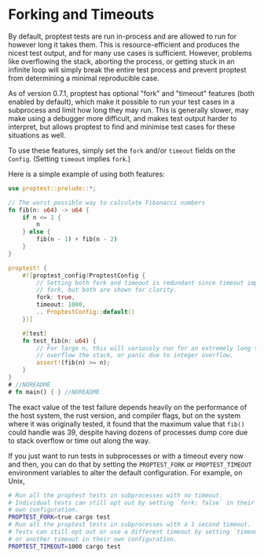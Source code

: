 # Forking and Timeouts

By default, proptest tests are run in-process and are allowed to run for
however long it takes them. This is resource-efficient and produces the nicest
test output, and for many use cases is sufficient. However, problems like
overflowing the stack, aborting the process, or getting stuck in an infinite
loop will simply break the entire test process and prevent proptest from
determining a minimal reproducible case.

As of version 0.7.1, proptest has optional "fork" and "timeout" features
(both enabled by default), which make it possible to run your test cases in
a subprocess and limit how long they may run. This is generally slower,
may make using a debugger more difficult, and makes test output harder to
interpret, but allows proptest to find and minimise test cases for these
situations as well.

To use these features, simply set the `fork` and/or `timeout` fields on the
`Config`. (Setting `timeout` implies `fork`.)

Here is a simple example of using both features:

```rust
use proptest::prelude::*;

// The worst possible way to calculate Fibonacci numbers
fn fib(n: u64) -> u64 {
    if n <= 1 {
        n
    } else {
        fib(n - 1) + fib(n - 2)
    }
}

proptest! {
    #![proptest_config(ProptestConfig {
        // Setting both fork and timeout is redundant since timeout implies
        // fork, but both are shown for clarity.
        fork: true,
        timeout: 1000,
        .. ProptestConfig::default()
    })]

    #[test]
    fn test_fib(n: u64) {
        // For large n, this will variously run for an extremely long time,
        // overflow the stack, or panic due to integer overflow.
        assert!(fib(n) >= n);
    }
}
# //NOREADME
# fn main() { } //NOREADME
```

The exact value of the test failure depends heavily on the performance of
the host system, the rust version, and compiler flags, but on the system
where it was originally tested, it found that the maximum value that
`fib()` could handle was 39, despite having dozens of processes dump core
due to stack overflow or time out along the way.

If you just want to run tests in subprocesses or with a timeout every now
and then, you can do that by setting the `PROPTEST_FORK` or
`PROPTEST_TIMEOUT` environment variables to alter the default
configuration. For example, on Unix,

```sh
# Run all the proptest tests in subprocesses with no timeout.
# Individual tests can still opt out by setting `fork: false` in their
# own configuration.
PROPTEST_FORK=true cargo test
# Run all the proptest tests in subprocesses with a 1 second timeout.
# Tests can still opt out or use a different timeout by setting `timeout: 0`
# or another timeout in their own configuration.
PROPTEST_TIMEOUT=1000 cargo test
```

